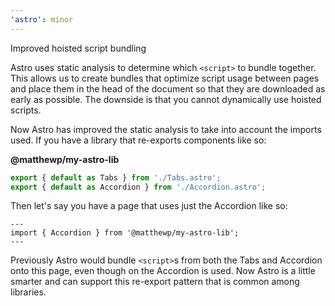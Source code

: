 ```yaml
---
'astro': minor
---
```


Improved hoisted script bundling

Astro uses static analysis to determine which `<script>` to bundle together. This allows us to create bundles that optimize script usage between pages and place them in the head of the document so that they are downloaded as early as possible. The downside is that you cannot dynamically use hoisted scripts.

Now Astro has improved the static analysis to take into account the imports used. If you have a library that re-exports components like so:

__@matthewp/my-astro-lib__

```js
export { default as Tabs } from './Tabs.astro';
export { default as Accordion } from './Accordion.astro';
```

Then let's say you have a page that uses just the Accordion like so:

```astro
---
import { Accordion } from '@matthewp/my-astro-lib';
---
```

Previously Astro would bundle `<script>`s from both the Tabs and Accordion onto this page, even though on the Accordion is used. Now Astro is a little smarter and can support this re-export pattern that is common among libraries.
